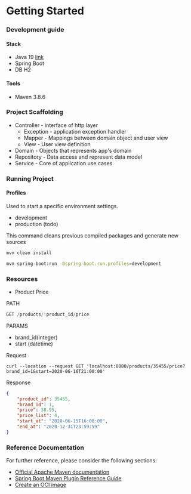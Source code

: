 # Getting Started

### Development guide

#### Stack
* Java 19 [link](https://www.oracle.com/java/technologies/javase/jdk19-archive-downloads.html)
* Spring Boot  
* DB H2

#### Tools
* Maven 3.8.6

### Project Scaffolding
* Controller - interface of http layer
  * Exception - application exception handler
  * Mapper - Mappings between domain object and user view
  * View - User view definition
* Domain - Objects that represents app's domain
* Repository - Data access and represent data model 
* Service - Core of application use cases 

### Running Project

#### Profiles
Used to start a specific environment settings.
* development
* production (todo)

This command cleans previous compiled packages and generate new sources 
```bash
mvn clean install
```

```bash
mvn spring-boot:run -Dspring-boot.run.profiles=development
```

### Resources

* Product Price

PATH
```go
GET /products/:product_id/price
```
PARAMS
* brand_id(integer)
* start   (datetime)

Request
```curl
curl --location --request GET 'localhost:8080/products/35455/price?brand_id=1&start=2020-06-16T21:00:00'
```

Response
```json
{
    "product_id": 35455,
    "brand_id": 1,
    "price": 38.95,
    "price_list": 4,
    "start_at": "2020-06-15T16:00:00",
    "end_at": "2020-12-31T23:59:59"
}
```

### Reference Documentation
For further reference, please consider the following sections:

* [Official Apache Maven documentation](https://maven.apache.org/guides/index.html)
* [Spring Boot Maven Plugin Reference Guide](https://docs.spring.io/spring-boot/docs/3.0.0/maven-plugin/reference/html/)
* [Create an OCI image](https://docs.spring.io/spring-boot/docs/3.0.0/maven-plugin/reference/html/#build-image)

